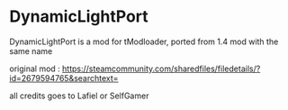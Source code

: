 # DynamicLightPort
DynamicLightPort is a mod for tModloader, ported from 1.4 mod with the same name

original mod : https://steamcommunity.com/sharedfiles/filedetails/?id=2679594765&searchtext=

all credits goes to Lafiel or SelfGamer
